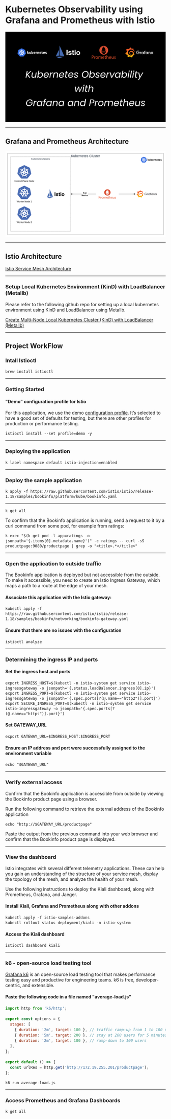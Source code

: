 # Kubernetes Observability using Grafana and Prometheus with Istio

![Kubernetes Observability using Grafana and Prometheus with Istio](/architecture-diagram/KubernetesObservabilityGrafanaPrometheus.png)

---

## Grafana and Prometheus Architecture

![Grafana and Prometheus Architecture](/architecture-diagram/Kubernetes%20Observability%20using%20Grafana%20and%20Prometheus%20with%20Istio.png)

---

## Istio Architecture

[Istio Service Mesh Architecture](https://istio.io/latest/docs/ops/deployment/architecture/arch.svg)

---

### Setup Local Kubernetes Environment (KinD) with LoadBalancer (Metallb)

Please refer to the following github repo for setting up a local kubernetes environment using KinD and LoadBalancer using Metallb.

[Create Multi-Node Local Kubernetes Cluster (KinD) with LoadBalancer (Metallb)](https://github.com/NaumanMunir9/Create-Multi-Node-Local-Kubernetes-Cluster--KinD--with-LoadBalancer--Metallb-)

---

## Project WorkFlow

### Intall Istioctl

```shell
brew install istioctl
```

---

### Getting Started

#### "Demo" configuration profile for Istio

For this application, we use the demo [configuration profile](https://istio.io/latest/docs/setup/additional-setup/config-profiles/). It’s selected to have a good set of defaults for testing, but there are other profiles for production or performance testing.

```shell
istioctl install --set profile=demo -y
```

---

### Deploying the application

```shell
k label namespace default istio-injection=enabled
```

---

### Deploy the sample application

```shell
k apply -f https://raw.githubusercontent.com/istio/istio/release-1.18/samples/bookinfo/platform/kube/bookinfo.yaml
```

---

```shell
k get all
```

To confirm that the Bookinfo application is running, send a request to it by a curl command from some pod, for example from ratings:

```shell
k exec "$(k get pod -l app=ratings -o jsonpath='{.items[0].metadata.name}')" -c ratings -- curl -sS productpage:9080/productpage | grep -o "<title>.*</title>"
```

---

### Open the application to outside traffic

The Bookinfo application is deployed but not accessible from the outside. To make it accessible, you need to create an Istio Ingress Gateway, which maps a path to a route at the edge of your mesh.

#### Associate this application with the Istio gateway:

```shell
kubectl apply -f https://raw.githubusercontent.com/istio/istio/release-1.18/samples/bookinfo/networking/bookinfo-gateway.yaml
```

#### Ensure that there are no issues with the configuration

```shell
istioctl analyze
```

---

### Determining the ingress IP and ports

#### Set the ingress host and ports

```shell
export INGRESS_HOST=$(kubectl -n istio-system get service istio-ingressgateway -o jsonpath='{.status.loadBalancer.ingress[0].ip}')
export INGRESS_PORT=$(kubectl -n istio-system get service istio-ingressgateway -o jsonpath='{.spec.ports[?(@.name=="http2")].port}')
export SECURE_INGRESS_PORT=$(kubectl -n istio-system get service istio-ingressgateway -o jsonpath='{.spec.ports[?(@.name=="https")].port}')
```

#### Set GATEWAY_URL

```shell
export GATEWAY_URL=$INGRESS_HOST:$INGRESS_PORT
```

#### Ensure an IP address and port were successfully assigned to the environment variable

```shell
echo "$GATEWAY_URL"
```

---

### Verify external access

Confirm that the Bookinfo application is accessible from outside by viewing the Bookinfo product page using a browser.

Run the following command to retrieve the external address of the Bookinfo application

```shell
echo "http://$GATEWAY_URL/productpage"
```

Paste the output from the previous command into your web browser and confirm that the Bookinfo product page is displayed.

---

### View the dashboard

Istio integrates with several different telemetry applications. These can help you gain an understanding of the structure of your service mesh, display the topology of the mesh, and analyze the health of your mesh.

Use the following instructions to deploy the Kiali dashboard, along with Prometheus, Grafana, and Jaeger.

#### Install Kiali, Grafana and Prometheus along with other addons

```she
kubectl apply -f istio-samples-addons
kubectl rollout status deployment/kiali -n istio-system
```

#### Access the Kiali dashboard

```shell
istioctl dashboard kiali
```

---

### k6 - open-source load testing tool

[Grafana k6](https://k6.io/docs/) is an open-source load testing tool that makes performance testing easy and productive for engineering teams. k6 is free, developer-centric, and extensible.

#### Paste the following code in a file named "average-load.js"

```js
import http from 'k6/http';

export const options = {
  stages: [
    { duration: '2m', target: 100 }, // traffic ramp-up from 1 to 100 users over 5 minutes.
    { duration: '5m', target: 200 }, // stay at 200 users for 5 minutes
    { duration: '2m', target: 100 }, // ramp-down to 100 users
  ],
};

export default () => {
  const urlRes = http.get('http://172.19.255.201/productpage');
};

```

```shell
k6 run average-load.js
```

---

### Access Prometheus and Grafana Dashboards

```shell
k get all
```
